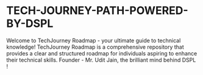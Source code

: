 # TECH-JOURNEY-PATH-POWERED-BY-DSPL
Welcome to TechJourney Roadmap - your ultimate guide to technical knowledge!  TechJourney Roadmap is a comprehensive repository that provides a clear and structured roadmap for individuals aspiring to enhance their technical skills. Founder - Mr. Udit Jain, the brilliant mind behind DSPL  !
